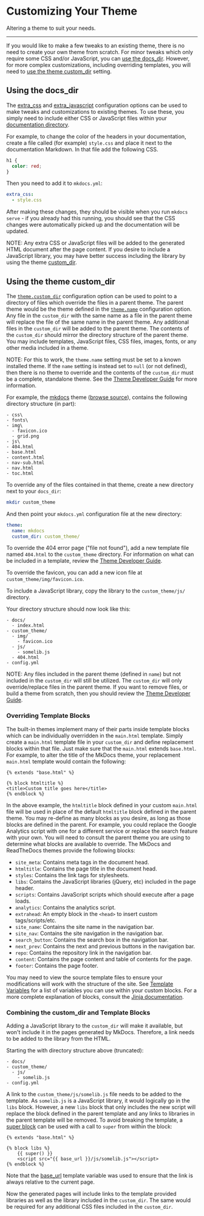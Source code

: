# Customizing Your Theme

Altering a theme to suit your needs.

---

If you would like to make a few tweaks to an existing theme, there is no need
to create your own theme from scratch. For minor tweaks which only require
some CSS and/or JavaScript, you can [use the docs_dir](#using-the-docs_dir).
However, for more complex customizations, including overriding templates, you
will need to [use the theme custom_dir](#using-the-theme-custom_dir) setting.

## Using the docs_dir

The [extra_css] and [extra_javascript] configuration options can be used to
make tweaks and customizations to existing themes. To use these, you simply
need to include either CSS or JavaScript files within your [documentation
directory].

For example, to change the color of the headers in your documentation, create
a file called (for example) `style.css` and place it next to the documentation Markdown. In
that file add the following CSS.

```css
h1 {
  color: red;
}
```

Then you need to add it to `mkdocs.yml`:

```yaml
extra_css:
  - style.css
```

After making these changes, they should be visible when you run
`mkdocs serve` - if you already had this running, you should see that the CSS
changes were automatically picked up and the documentation will be updated.

NOTE:
Any extra CSS or JavaScript files will be added to the generated HTML
document after the page content. If you desire to include a JavaScript
library, you may have better success including the library by using the
theme [custom_dir].

## Using the theme custom_dir

The [`theme.custom_dir`][custom_dir] configuration option can be used to point
to a directory of files which override the files in a parent theme. The parent
theme would be the theme defined in the [`theme.name`][name] configuration
option. Any file in the `custom_dir` with the same name as a file in the
parent theme will replace the file of the same name in the parent theme. Any
additional files in the `custom_dir` will be added to the parent theme. The
contents of the `custom_dir` should mirror the directory structure of the
parent theme. You may include templates, JavaScript files, CSS files, images,
fonts, or any other media included in a theme.

NOTE:
For this to work, the `theme.name` setting must be set to a known
installed theme. If the `name` setting is instead set to `null` (or not
defined), then there is no theme to override and the contents of the
`custom_dir` must be a complete, standalone theme. See the [Theme
Developer Guide][custom theme] for more information.

For example, the [mkdocs] theme ([browse source]), contains the following
directory structure (in part):

```nohighlight
- css\
- fonts\
- img\
  - favicon.ico
  - grid.png
- js\
- 404.html
- base.html
- content.html
- nav-sub.html
- nav.html
- toc.html
```

To override any of the files contained in that theme, create a new directory
next to your `docs_dir`:

```bash
mkdir custom_theme
```

And then point your `mkdocs.yml` configuration file at the new directory:

```yaml
theme:
  name: mkdocs
  custom_dir: custom_theme/
```

To override the 404 error page ("file not found"), add a new template file named
`404.html` to the `custom_theme` directory. For information on what can be
included in a template, review the [Theme Developer Guide][custom theme].

To override the favicon, you can add a new icon file at
`custom_theme/img/favicon.ico`.

To include a JavaScript library, copy the library to the `custom_theme/js/`
directory.

Your directory structure should now look like this:

```nohighlight
- docs/
  - index.html
- custom_theme/
  - img/
    - favicon.ico
  - js/
    - somelib.js
  - 404.html
- config.yml
```

NOTE:
Any files included in the parent theme (defined in `name`) but not
included in the `custom_dir` will still be utilized. The `custom_dir` will
only override/replace files in the parent theme. If you want to remove
files, or build a theme from scratch, then you should review the [Theme
Developer Guide][custom theme].

### Overriding Template Blocks

The built-in themes implement many of their parts inside template blocks which
can be individually overridden in the `main.html` template. Simply create a
`main.html` template file in your `custom_dir` and define replacement blocks
within that file. Just make sure that the `main.html` extends `base.html`. For
example, to alter the title of the MkDocs theme, your replacement `main.html`
template would contain the following:

```django
{% extends "base.html" %}

{% block htmltitle %}
<title>Custom title goes here</title>
{% endblock %}
```

In the above example, the `htmltitle` block defined in your custom `main.html` file
will be used in place of the default `htmltitle` block defined in the parent theme.
You may re-define as many blocks as you desire, as long as those blocks are
defined in the parent. For example, you could replace the Google Analytics
script with one for a different service or replace the search feature with your
own. You will need to consult the parent theme you are using to determine what
blocks are available to override. The MkDocs and ReadTheDocs themes provide the
following blocks:

* `site_meta`: Contains meta tags in the document head.
* `htmltitle`: Contains the page title in the document head.
* `styles`: Contains the link tags for stylesheets.
* `libs`: Contains the JavaScript libraries (jQuery, etc) included in the page header.
* `scripts`: Contains JavaScript scripts which should execute after a page loads.
* `analytics`: Contains the analytics script.
* `extrahead`: An empty block in the `<head>` to insert custom tags/scripts/etc.
* `site_name`: Contains the site name in the navigation bar.
* `site_nav`: Contains the site navigation in the navigation bar.
* `search_button`: Contains the search box in the navigation bar.
* `next_prev`: Contains the next and previous buttons in the navigation bar.
* `repo`: Contains the repository link in the navigation bar.
* `content`: Contains the page content and table of contents for the page.
* `footer`: Contains the page footer.

You may need to view the source template files to ensure your modifications will
work with the structure of the site. See [Template Variables] for a list of
variables you can use within your custom blocks. For a more complete
explanation of blocks, consult the [Jinja documentation].

### Combining the custom_dir and Template Blocks

Adding a JavaScript library to the `custom_dir` will make it available, but
won't include it in the pages generated by MkDocs. Therefore, a link needs to
be added to the library from the HTML.

Starting the with directory structure above (truncated):

```nohighlight
- docs/
- custom_theme/
  - js/
    - somelib.js
- config.yml
```

A link to the `custom_theme/js/somelib.js` file needs to be added to the
template. As `somelib.js` is a JavaScript library, it would logically go in the
`libs` block. However, a new `libs` block that only includes the new script will
replace the block defined in the parent template and any links to libraries in
the parent template will be removed. To avoid breaking the template, a
[super block] can be used with a call to `super` from within the block:

```django
{% extends "base.html" %}

{% block libs %}
    {{ super() }}
    <script src="{{ base_url }}/js/somelib.js"></script>
{% endblock %}
```

Note that the [base_url] template variable was used to ensure that the link is
always relative to the current page.

Now the generated pages will include links to the template provided libraries as
well as the library included in the `custom_dir`. The same would be required for
any additional CSS files included in the `custom_dir`.

[custom theme]: ../dev-guide/themes.md
[extra_css]: ./configuration.md#extra_css
[extra_javascript]: ./configuration.md#extra_javascript
[documentation directory]: ./configuration.md#docs_dir
[custom_dir]: ./configuration.md#custom_dir
[name]: ./configuration.md#name
[mkdocs]: ./choosing-your-theme.md#mkdocs
[browse source]: https://github.com/mkdocs/mkdocs/tree/master/mkdocs/themes/mkdocs
[Template Variables]: ../dev-guide/themes.md#template-variables
[Jinja documentation]: https://jinja.palletsprojects.com/en/latest/templates/#template-inheritance
[super block]: https://jinja.palletsprojects.com/en/latest/templates/#super-blocks
[base_url]: ../dev-guide/themes.md#base_url
